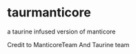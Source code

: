 # taurmanticore
a taurine infused version of manticore




Credit to ManticoreTeam And Taurine team
